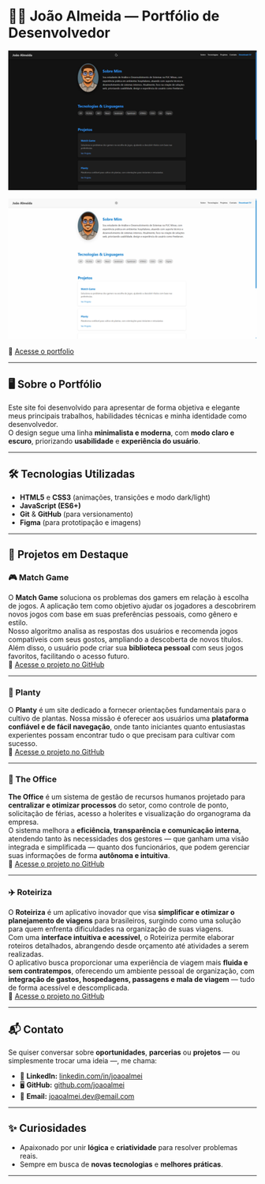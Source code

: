# 🧑‍💻 João Almeida — Portfólio de Desenvolvedor

<p align="center">
  <img src="./assets/desktop_black.png" alt="Preview do Portfólio" width="700" />
</p>
<p align="center">
  <img src="./assets/desktop_white.png" alt="Preview do Portfólio" width="700" />
</p>

🔗 [Acesse o portfolio](https://joaoalmei.github.io/portfolio/)

---

## 🖥️ Sobre o Portfólio

Este site foi desenvolvido para apresentar de forma objetiva e elegante meus principais trabalhos, habilidades técnicas e minha identidade como desenvolvedor.  
O design segue uma linha **minimalista e moderna**, com **modo claro e escuro**, priorizando **usabilidade** e **experiência do usuário**.

---

## 🛠️ Tecnologias Utilizadas

- **HTML5** e **CSS3** (animações, transições e modo dark/light)
- **JavaScript (ES6+)**
- **Git** & **GitHub** (para versionamento)
- **Figma** (para prototipação e imagens)

---

## 💼 Projetos em Destaque

### 🎮 Match Game  
O **Match Game** soluciona os problemas dos gamers em relação à escolha de jogos. A aplicação tem como objetivo ajudar os jogadores a descobrirem novos jogos com base em suas preferências pessoais, como gênero e estilo.  
Nosso algoritmo analisa as respostas dos usuários e recomenda jogos compatíveis com seus gostos, ampliando a descoberta de novos títulos. Além disso, o usuário pode criar sua **biblioteca pessoal** com seus jogos favoritos, facilitando o acesso futuro.  
🔗 [Acesse o projeto no GitHub](https://github.com/joaoalmei/pmv-ads-2023-2-e2-proj-int-t2-match-game)

---

### 🌱 Planty  
O **Planty** é um site dedicado a fornecer orientações fundamentais para o cultivo de plantas. Nossa missão é oferecer aos usuários uma **plataforma confiável e de fácil navegação**, onde tanto iniciantes quanto entusiastas experientes possam encontrar tudo o que precisam para cultivar com sucesso.  
🔗 [Acesse o projeto no GitHub](https://github.com/joaoalmei/pmv-ads-2023-1-e1-proj-web-t1-projeto-cultivo-de-plantas)

---

### 🏢 The Office  
**The Office** é um sistema de gestão de recursos humanos projetado para **centralizar e otimizar processos** do setor, como controle de ponto, solicitação de férias, acesso a holerites e visualização do organograma da empresa.  
O sistema melhora a **eficiência, transparência e comunicação interna**, atendendo tanto às necessidades dos gestores — que ganham uma visão integrada e simplificada — quanto dos funcionários, que podem gerenciar suas informações de forma **autônoma e intuitiva**.  
🔗 [Acesse o projeto no GitHub](https://github.com/joaoalmei/pmv-ads-2024-2-e4-proj-infra-t5-the-office-1)

---

### ✈️ Roteiriza  
O **Roteiriza** é um aplicativo inovador que visa **simplificar e otimizar o planejamento de viagens** para brasileiros, surgindo como uma solução para quem enfrenta dificuldades na organização de suas viagens.  
Com uma **interface intuitiva e acessível**, o Roteiriza permite elaborar roteiros detalhados, abrangendo desde orçamento até atividades a serem realizadas.  
O aplicativo busca proporcionar uma experiência de viagem mais **fluida e sem contratempos**, oferecendo um ambiente pessoal de organização, com **integração de gastos, hospedagens, passagens e mala de viagem** — tudo de forma acessível e descomplicada.  
🔗 [Acesse o projeto no GitHub](https://github.com/joaoalmei/pmv-ads-2024-1-e3-proj-mov-t7-roteiriza)

---

## 📬 Contato

Se quiser conversar sobre **oportunidades**, **parcerias** ou **projetos** — ou simplesmente trocar uma ideia —, me chama:

- 💼 **LinkedIn:** [linkedin.com/in/joaoalmei](https://linkedin.com/in/joaoalmei)  
- 🖥️ **GitHub:** [github.com/joaoalmei](https://github.com/joaoalmei)  
- 📧 **Email:** joaoalmei.dev@email.com  

---

## ✨ Curiosidades

- Apaixonado por unir **lógica** e **criatividade** para resolver problemas reais.  
- Sempre em busca de **novas tecnologias** e **melhores práticas**.  

---

 